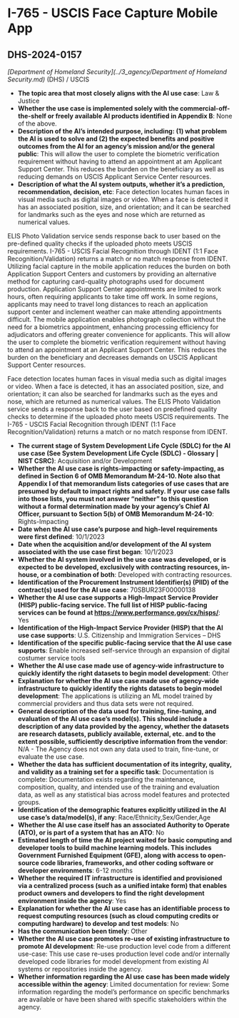 # I-765 - USCIS Face Capture Mobile App
## DHS-2024-0157
_[Department of Homeland Security](../3_agency/Department of Homeland Security.md)_ (DHS) / USCIS


+ **The topic area that most closely aligns with the AI use case**: Law & Justice
+ **Whether the use case is implemented solely with the commercial-off-the-shelf or freely available AI products identified in Appendix B**: None of the above.
+ **Description of the AI’s intended purpose, including: (1) what problem the AI is used to solve and (2) the expected benefits and positive outcomes from the AI for an agency’s mission and/or the general public**: This will allow the user to complete the biometric verification requirement without having to attend an appointment at am Applicant Support Center. This reduces the burden on the beneficiary as well as reducing demands on USCIS Applicant Service Center resources.
+ **Description of what the AI system outputs, whether it’s a prediction, recommendation, decision, etc**: Face detection locates human faces in visual media such as digital images or video. When a face is detected it has an associated position, size, and orientation; and it can be searched for landmarks such as the eyes and nose which are returned as numerical values. 

ELIS Photo Validation service sends response back to user based on the pre-defined quality checks if the uploaded photo meets USCIS requirements. I-765 - USCIS Facial Recognition through IDENT (1:1 Face Recognition/Validation) returns a match or no match response from IDENT.
Utilizing facial capture in the mobile application reduces the burden on both Application Support Centers and customers by providing an alternative method for capturing card-quality photographs used for document production. Application Support Center appointments are limited to work hours, often requiring applicants to take time off work. In some regions, applicants may need to travel long distances to reach an application support center and inclement weather can make attending appointments difficult. The mobile application enables photograph collection without the need for a biometrics appointment, enhancing processing efficiency for adjudicators and offering greater convenience for applicants. This will allow the user to complete the biometric verification requirement without having to attend an appointment at an Applicant Support Center. This reduces the burden on the beneficiary and decreases demands on USCIS Applicant Support Center resources. 

Face detection locates human faces in visual media such as digital images or video. When a face is detected, it has an associated position, size, and orientation; it can also be searched for landmarks such as the eyes and nose, which are returned as numerical values. The ELIS Photo Validation service sends a response back to the user based on predefined quality checks to determine if the uploaded photo meets USCIS requirements. The I-765 - USCIS Facial Recognition through IDENT (1:1 Face Recognition/Validation) returns a match or no match response from IDENT. 
+ **The current stage of System Development Life Cycle (SDLC) for the AI use case (See System Development Life Cycle (SDLC) - Glossary | NIST CSRC)**: Acquisition and/or Development
+ **Whether the AI use case is rights-impacting or safety-impacting, as defined in Section 6 of OMB Memorandum M-24-10. Note also that Appendix I of that memorandum lists categories of use cases that are presumed by default to impact rights and safety. If your use case falls into those lists, you must not answer “neither” to this question without a formal determination made by your agency’s Chief AI Officer, pursuant to Section 5(b) of OMB Memorandum M-24-10**: Rights-Impacting
+ **Date when the AI use case’s purpose and high-level requirements were first defined**: 10/1/2023
+ **Date when the acquisition and/or development of the AI system associated with the use case first began**: 10/1/2023
+ **Whether the AI system involved in the use case was developed, or is expected to be developed, exclusively with contracting resources, in-house, or a combination of both**: Developed with contracting resources.
+ **Identification of the Procurement Instrument Identifier(s) (PIID) of the contract(s) used for the AI use case**: 70SBUR23F00000138
+ **Whether the AI use case supports a High-Impact Service Provider (HISP) public-facing service. The full list of HISP public-facing services can be found at https://www.performance.gov/cx/hisps/**: Yes
+ **Identification of the High-Impact Service Provider (HISP) that the AI use case supports**: U.S. Citizenship and Immigration Services – DHS
+ **Identification of the specific public-facing service that the AI use case supports**: Enable increased self-service through an expansion of digital costumer service tools
+ **Whether the AI use case made use of agency-wide infrastructure to quickly identify the right datasets to begin model development**: Other
+ **Explanation for whether the AI use case made use of agency-wide infrastructure to quickly identify the rights datasets to begin model development**: The applications is utilizing an ML model trained by commercial providers and thus data sets were not required.
+ **General description of the data used for training, fine-tuning, and evaluation of the AI use case’s model(s). This should include a description of any data provided by the agency, whether the datasets are research datasets, publicly available, external, etc. and to the extent possible, sufficiently descriptive information from the vendor**: N/A - The Agency does not own any data used to train, fine-tune, or evaluate the use case.
+ **Whether the data has sufficient documentation of its integrity, quality, and validity as a training set for a specific task**: Documentation is complete: Documentation exists regarding the maintenance, composition, quality, and intended use of the training and evaluation data, as well as any statistical bias across model features and protected groups.
+ **Identification of the demographic features explicitly utilized in the AI use case’s data/model(s), if any**: Race/Ethnicity,Sex/Gender,Age
+ **Whether the AI use case itself has an associated Authority to Operate (ATO), or is part of a system that has an ATO**: No
+ **Estimated length of time the AI project waited for basic computing and developer tools to build machine learning models. This includes Government Furnished Equipment (GFE), along with access to open-source code libraries, frameworks, and other coding software or developer environments**: 6-12 months
+ **Whether the required IT infrastructure is identified and provisioned via a centralized process (such as a unified intake form) that enables product owners and developers to find the right development environment inside the agency**: Yes
+ **Explanation for whether the AI use case has an identifiable process to request computing resources (such as cloud computing credits or computing hardware) to develop and test models**: No
+ **Has the communication been timely**: Other
+ **Whether the AI use case promotes re-use of existing infrastructure to promote AI development**: Re-use production level code from a different use-case: This use case re-uses production level code and/or internally developed code libraries for model development from existing AI systems or repositories inside the agency.
+ **Whether information regarding the AI use case has been made widely accessible within the agency**: Limited documentation for review: Some information regarding the model’s performance on specific benchmarks are available or have been shared with specific stakeholders within the agency.